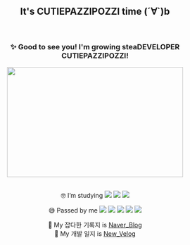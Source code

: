 <div align="center">
  
## It's CUTIEPAZZIPOZZI time (´∀`)b

<br>

### :sparkles: Good to see you! I'm growing steaDEVELOPER CUTIEPAZZIPOZZI! 

<img src="./image/가젤들썩들썩.gif" width="400" height="250"/>

<br>
<br>

🤓 I’m studying
<img src="https://img.shields.io/badge/Java-ED8B00?style=for-the-badge&logo=java&logoColor=white">
<img src="https://img.shields.io/badge/Spring-6DB33F?style=for-the-badge&logo=spring&logoColor=white">
<img src="https://img.shields.io/badge/MySQL-4479A1?style=for-the-badge&logo=mysql&logoColor=white">

😅 Passed by me 
<img src="https://img.shields.io/badge/HTML-239120?style=for-the-badge&logo=html5&logoColor=white">
<img src="https://img.shields.io/badge/CSS-239120?&style=for-the-badge&logo=css3&logoColor=white">
<img src="https://img.shields.io/badge/JavaScript-F7DF1E?&style=for-the-badge&logo=javascript3&logoColor=white">
<img src="https://img.shields.io/badge/C%2B%2B-00599C?style=for-the-badge&logo=c%2B%2B&logoColor=white">
<img src="https://img.shields.io/badge/C-00599C?style=for-the-badge&logo=c&logoColor=white">


🙌 My 잡다한 기록지 is
[Naver_Blog](https://blog.naver.com/sugamypapa)
  <br>
🙌 My 개발 일지 is
[New_Velog](https://velog.io/@ddungdding)
